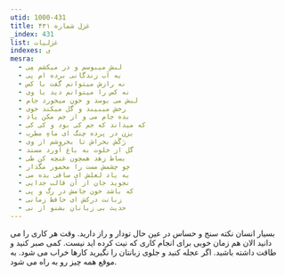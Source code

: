 ```yaml
---
utid: 1000-431
title: غزل شماره ۴۳۱
_index: 431
list: غزلیات
indexes: ی
mesra:
  - لبش میبوسم و در میکشم مِی
  - به آب زندگانی برده ام پی
  - نه رازش میتوانم گفت با کس
  - نه کس را میتوانم دید با وی
  - لبش می بوسد و خون میخورد جام
  - رخش میبیند و گل میکند خوی
  - بده جام می و از جم مکن یاد
  - که میداند که جم کی بود و کی کی
  - بزن در پرده چنگ ای ماهِ مطرب
  - رَگَش بخراش تا بخروشم از وی
  - گل از خلوت به باغ آورد مسند
  - بساط زهد همچون غنچه کن طی
  - چو چشمش مست را مخمور مگذار
  - به یاد لعلش ای ساقی بده می
  - نجوید جان از آن قالب جدایی
  - که باشد خون جامش در رگ و پی
  - زبانت درکش ای حافظ زمانی
  - حدیث بی زبانان بشنو از نی
---
```

بسیار انسان نکته سنج و حساس در عین حال تودار و راز دارید. وقت هر کاری را می دانید الان هم زمان خوبی برای انجام کاری که نیت کرده اید نیست. کمی صبر کنید و طاقت داشته باشید. اگر عجله کنید و جلوی زبانتان را نگیرید کارها خراب می شود. به موقع همه چیز رو به راه می شود.
